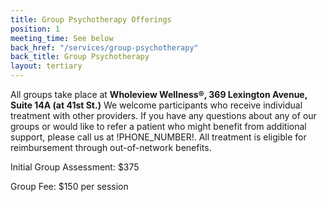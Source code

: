 ```yaml
---
title: Group Psychotherapy Offerings
position: 1
meeting_time: See below
back_href: "/services/group-psychotherapy"
back_title: Group Psychotherapy
layout: tertiary
---
```


All groups take place at **Wholeview Wellness&reg;, 369 Lexington Avenue, Suite 14A (at 41st St.)**  We welcome participants who receive individual treatment with other providers.  If you have any questions about any of our groups or would like to refer a patient who might benefit from additional support, please call us at !PHONE_NUMBER!.  All treatment is eligible for reimbursement through out-of-network benefits.

Initial Group Assessment: $375

Group Fee: $150 per session
